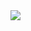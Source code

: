 <img src="https://github-readme-stats.vercel.app/api?username=kenzo0p&show_icons=true&show=reviews,prs_merged,prs_merged_percentage&theme=dark" />
